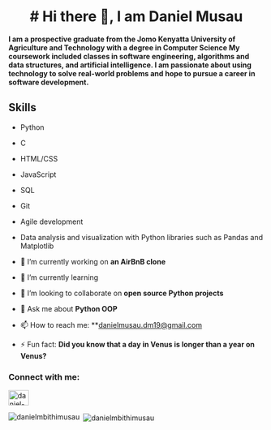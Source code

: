 <h1 align="center"># Hi there 👋, I am Daniel Musau</h1>

**I am a prospective graduate from the Jomo Kenyatta University of Agriculture and Technology with a degree in Computer Science My coursework included classes in software engineering, algorithms and data structures, and artificial intelligence. I am passionate about using technology to solve real-world problems and hope to pursue a career in software development.**

## Skills
- Python
- C
- HTML/CSS
- JavaScript
- SQL
- Git
- Agile development
- Data analysis and visualization with Python libraries such as Pandas and Matplotlib

- 🔭 I’m currently working on **an AirBnB clone**
- 🌱 I’m currently learning 
- 👯 I’m looking to collaborate on **open source Python projects**
- 💬 Ask me about **Python OOP**
- 📫 How to reach me: **danielmusau.dm19@gmail.com
- ⚡ Fun fact: **Did you know that a day in Venus is longer than a year on Venus?**

<h3 align="left">Connect with me:</h3>
<p align="left">
<a href="www.linkedin.com/in/daniel-musau" target="blank"><img align="center" src="https://raw.githubusercontent.com/rahuldkjain/github-profile-readme-generator/master/src/images/icons/Social/linked-in-alt.svg" alt="daniel-musau" height="30" width="40" /></a>
</p>

<p><img align="left" src="https://github-readme-stats.vercel.app/api/top-langs?username=danielmbithimusau&show_icons=true&locale=en&layout=compact" alt="danielmbithimusau" /></p>

<p>&nbsp;<img align="center" src="https://github-readme-stats.vercel.app/api?username=danielmbithimusau&show_icons=true&locale=en" alt="danielmbithimusau" /></p>
